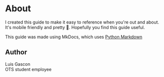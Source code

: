 # About

I created this guide to make it easy to reference when you're out and about. It's mobile friendly and pretty 🥰. Hopefully you find this guide useful.  

This guide was made using MkDocs, which uses [Python Markdown](https://squidfunk.github.io/mkdocs-material/setup/extensions/python-markdown/)

## Author

Luis Gascon  
OTS student employee
